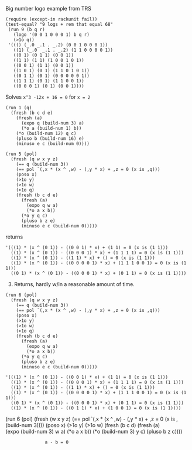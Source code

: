

Big number logo example from TRS 
```racket
(require (except-in rackunit fail))
(test-equal? "9 logs + rem that equal 68"
 (run 9 (b q r)
   (logo '(0 0 1 0 0 0 1) b q r)
   (>1o q))
 '((() (_.0 _.1 . _.2) (0 0 1 0 0 0 1))
   ((1) (_.0  _.1 . _.2) (1 1 0 0 0 0 1))
   ((0 1) (0 1 1) (0 0 1))
   ((1 1) (1 1) (1 0 0 1 0 1))
   ((0 0 1) (1 1) (0 0 1))
   ((1 0 1) (0 1) (1 1 0 1 0 1))
   ((0 1 1) (0 1) (0 0 0 0 0 1))
   ((1 1 1) (0 1) (1 1 0 0 1))
   ((0 0 0 1) (0 1) (0 0 1))))
```

Solves `x^3 -12x + 16 = 0` for `x = 2`
```racket
(run 1 (q) 
  (fresh (b c d e)
	(fresh (a)	 
	  (expo q (build-num 3) a)
	  (*o a (build-num 1) b))
	(*o (build-num 12) q c)
	(pluso b (build-num 16) e)
	(minuso e c (build-num 0))))
```	

```racket
(run 5 (pol)
  (fresh (q w x y z)
	(== q (build-num 3))
	(== pol `(,x * (x ^ ,w) - (,y * x) + ,z = 0 (x is ,q)))
	(poso x) 
	(>1o y) 
	(>1o w)
	(>1o q)
	(fresh (b c d e)
	  (fresh (a)	 
		(expo q w a)
		(*o a x b))
	  (*o y q c)
	  (pluso b z e)
	  (minuso e c (build-num 0)))))
```
returns
```
'(((1) * (x ^ (0 1)) - ((0 0 1) * x) + (1 1) = 0 (x is (1 1)))
  ((1) * (x ^ (0 1)) - ((0 0 0 1) * x) + (1 1 1 1) = 0 (x is (1 1)))
  ((1) * (x ^ (0 1)) - ((1 1) * x) + () = 0 (x is (1 1)))
  ((1) * (x ^ (0 1)) - ((0 0 0 0 1) * x) + (1 1 1 0 0 1) = 0 (x is (1 1)))
  ((0 1) * (x ^ (0 1)) - ((0 0 0 1) * x) + (0 1 1) = 0 (x is (1 1))))
```

3. Returns, hardly w/in a reasonable amount of time.

```
(run 6 (pol)
  (fresh (q w x y z)
	(== q (build-num 3))
	(== pol `(,x * (x ^ ,w) - (,y * x) + ,z = 0 (x is ,q)))
	(poso x) 
	(>1o y) 
	(>1o w)
	(>1o q)
	(fresh (b c d e)
	  (fresh (a)	 
		(expo q w a)
		(*o a x b))
	  (*o y q c)
	  (pluso b z e)
	  (minuso e c (build-num 0)))))
```

```
'(((1) * (x ^ (0 1)) - ((0 0 1) * x) + (1 1) = 0 (x is (1 1)))
  ((1) * (x ^ (0 1)) - ((0 0 0 1) * x) + (1 1 1 1) = 0 (x is (1 1)))
  ((1) * (x ^ (0 1)) - ((1 1) * x) + () = 0 (x is (1 1)))
  ((1) * (x ^ (0 1)) - ((0 0 0 0 1) * x) + (1 1 1 0 0 1) = 0 (x is (1 1)))
  ((0 1) * (x ^ (0 1)) - ((0 0 0 1) * x) + (0 1 1) = 0 (x is (1 1)))
  ((1) * (x ^ (0 1)) - ((0 1 1) * x) + (1 0 0 1) = 0 (x is (1 1))))
```





(run 6 (pol)
  (fresh (w x y z)
	(== pol `(,x * (x ^ ,w) - (,y * x) + ,z = 0 (x is ,(build-num 3))))
	(poso x) 
	(>1o y) 
	(>1o w)
	(fresh (b c d)
	  (fresh (a)	 
		(expo (build-num 3) w a)
		(*o a x b))
	  (*o (build-num 3) y c)
	  (pluso b z c))))
				   
				   a - b = 0 
